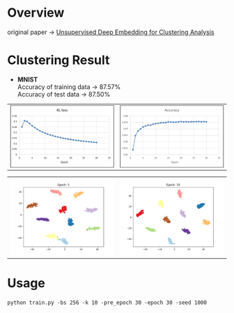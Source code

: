 # Overview
original paper -> [Unsupervised Deep Embedding for Clustering Analysis](https://www.bing.com/search?q=Unsupervised+Deep+Embedding+for+Clustering+Analysis&form=ANNTH1&refig=3b7a5c033c41457db6af0ebf56b3250a)

# Clustering Result
- __MNIST__  
Accuracy of training data -> 87.57%  
Accuracy of test data     -> 87.50%
<table>
  <tr>
    <td><img src="assets/loss.png" alt="image1"></td>
    <td><img src="assets/acc.png" alt="image2"></td>
  </tr>
</table>

<table>
  <tr>
    <td><img src="assets/epoch_5.png" alt="image1"></td>
    <td><img src="assets/epoch_30.png" alt="image1"></td>
  </tr>
</table>

# Usage
```
python train.py -bs 256 -k 10 -pre_epoch 30 -epoch 30 -seed 1000
```
